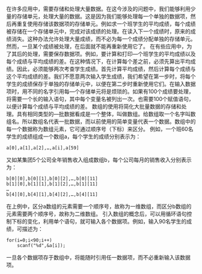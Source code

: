 在许多应用中，需要存储和处理大量数据。在这今涉及的问题中，我们能够利用少量的存储单元，处理大量的数据。这是因为我们能够处理每一个单独的数据项，然后再重复使用存储该数据项的存储单元。例如求一个班学生的平均成绩，每个成绩被存储在一个存储单元中，完成对该成绩的处理。在读入下一个成绩时，原来的成绩消失。这种办法允许处理大量成绩，而不必为每一个成绩分配单独的存储单元。然而，一旦某个成绩被处理，在后面就不能再重新使用它了。
在有些应用中，为了其后的处理，需要保存数据项。例如，要计算和打印—个班学生的平均成绩以及每个成绩与平均成绩的差。在这种情况下，在计算每个差之前，必须先算出平均成绩。因此，必须能够两次考查学生成绩。首先计算平均成绩，然后计算每个成绩与这个平均成绩的差。我们不愿意两次输入学生成绩，我们希望在第一步时，将每个学生的成绩保存于单独的存储单元中，以便在第二步时重新使用它们。在输入数据项时，用不同的名字引用每—个存储单元将是烦琐的。如果有100个成绩要处理，将需要一个长的输入语句，其中每个变量名被列出一次。也需要100个赋值语句，以便计算每个成绩与平均成绩的差。
数组的使用将简化大批量数据的存储和处理。具有相同类型的—批数据看成是一个整体，叫做数组。给数组取一个名字叫数组名。所以数组名代表一批数据，而以前使用的简单变量代表一个数据。数组中的每一个数据称为数组元素，它可通过顺序号（下标）来区分。
例如，一个班60名学生的成绩组成一个数组a，每个学生的成绩分别表示为：
```  
a[0],a[1],a[2],…,a[i],a[59]
```
又如某集团5个公司全年销售收入组成数组b，每个公司每月的销售收入分别表示为：
```  
b[0][0],b[0][1],b[0][2],…,b[0][11]
b[1][0],b[1][1],b[1][2],…,b[1][11]
…
b[4][0],b[4][1],b[4][2],…,b[4][11]
```
在上例中，区分a数组的元素需要一个顺序号，故称为一维数组，而区分b数组的元素需要两个顺序号，故称为二维数组。
引入数组的概念后，可以用循环语句控制下标的变化，利用单个语句，就可输入各个数据项。例如，输入90名学生的成绩，可描述为：
```  
for(i=0;i<90;i++)
	scanf("%d",&a[i]);
```
一旦各个数据项存于数组中，将能随时引用任一数据项，而不必重新输入该数据项。